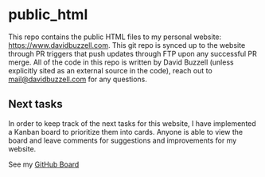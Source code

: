 # public_html

This repo contains the public HTML files to my personal website: 
<https://www.davidbuzzell.com>. This git repo is synced up to the website through
PR triggers that push updates through FTP upon any successful PR merge. All of the
code in this repo is written by David Buzzell (unless explicitly sited as an 
external source in the code), reach out to mail@davidbuzzell.com for any questions.

## Next tasks

In order to keep track of the next tasks for this website, I have implemented a 
Kanban board to prioritize them into cards. Anyone is able to view the board and
leave comments for suggestions and improvements for my website.

See my [GitHub Board](https://github.com/xhamyd/public_html/projects/1)
